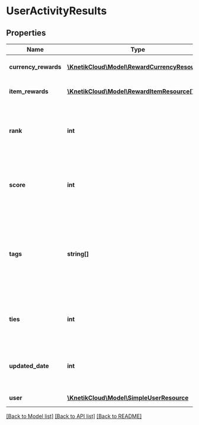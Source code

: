 # UserActivityResults

## Properties
Name | Type | Description | Notes
------------ | ------------- | ------------- | -------------
**currency_rewards** | [**\KnetikCloud\Model\RewardCurrencyResource[]**](RewardCurrencyResource.md) | Any currency rewarded to this user | [optional] 
**item_rewards** | [**\KnetikCloud\Model\RewardItemResource[]**](RewardItemResource.md) | Any items rewarded to this user | [optional] 
**rank** | **int** | The position of the user in the leaderboard. Null means non-compete or disqualification | [optional] 
**score** | **int** | The raw score in this leaderboard. Null means non-compete or disqualification | [optional] 
**tags** | **string[]** | Any tags for the metric. Each unique tag will translate into a unique leaderboard. Maximum 10 tags and 50 characters each | [optional] 
**ties** | **int** | The number of users tied at this rank, including this user. 1 means no tie | [optional] 
**updated_date** | **int** | The date this score was recorded or updated. Unix timestamp in seconds | [optional] 
**user** | [**\KnetikCloud\Model\SimpleUserResource**](SimpleUserResource.md) | The player for this entry | 

[[Back to Model list]](../README.md#documentation-for-models) [[Back to API list]](../README.md#documentation-for-api-endpoints) [[Back to README]](../README.md)


